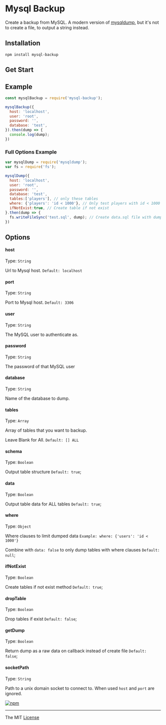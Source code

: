 # Mysql Backup

Create a backup from MySQL.
A modern version of [mysqldump](https://github.com/webcaetano/mysqldump), but it's not to create a file, to output a string instead.

## Installation

```
npm install mysql-backup
```

## Get Start

## Example

```javascript
const mysqlBackup = require('mysql-backup');

mysqlBackup({
  host: 'localhost',
  user: 'root',
  password: '',
  database: 'test',
}).then(dump => {
  console.log(dump);
})
```

### Full Options Example

```javascript
var mysqlDump = require('mysqldump');
var fs = require('fs');

mysqlDump({
  host: 'localhost',
  user: 'root',
  password: '',
  database: 'test',
  tables:['players'], // only these tables
  where: {'players': 'id < 1000'}, // Only test players with id < 1000
  ifNotExist:true, // Create table if not exist
}.then(dump => {
  fs.writeFileSync('test.sql', dump); // Create data.sql file with dump result
})
```

## Options


#### host

Type: `String`

Url to Mysql host. `Default: localhost`

#### port

Type: `String`

Port to Mysql host. `Default: 3306`

#### user

Type: `String`

The MySQL user to authenticate as.

#### password

Type: `String`

The password of that MySQL user

#### database

Type: `String`

Name of the database to dump.

#### tables 

Type: `Array`

Array of tables that you want to backup.

Leave Blank for All. `Default: [] ALL`

#### schema 

Type: `Boolean`

Output table structure `Default: true`;

#### data 

Type: `Boolean`

Output table data for ALL tables `Default: true`;

#### where
Type: `Object`

Where clauses to limit dumped data `Example: where: {'users': 'id < 1000'}`

Combine with `data: false` to only dump tables with where clauses  `Default: null`;

#### ifNotExist 

Type: `Boolean`

Create tables if not exist method `Default: true`;

#### dropTable 

Type: `Boolean`

Drop tables if exist `Default: false`;

#### getDump 

Type: `Boolean`

Return dump as a raw data on callback instead of create file `Default: false`;

#### socketPath

Type: `String`

Path to a unix domain socket to connect to. When used `host` and `port` are ignored.

[![npm](https://nodei.co/npm/mysql-backup.png?downloads=true&downloadRank=true&stars=true)](https://www.npmjs.com/package/mysql-backup)

---------------------------------

The MIT [License](https://raw.githubusercontent.com/webcaetano/mysqldump/master/LICENSE.md)
